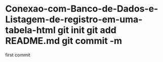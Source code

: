 # Conexao-com-Banco-de-Dados-e-Listagem-de-registro-em-uma-tabela-html git init git add README.md git commit -m  
first 
commit 

